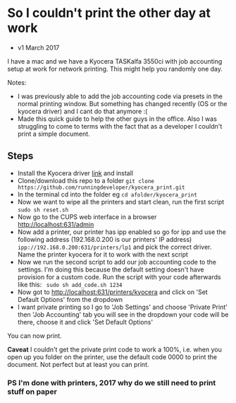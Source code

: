 # So I couldn't print the other day at work

- v1 March 2017

I have a mac and we have a Kyocera TASKalfa 3550ci with job accounting setup at work for network printing. This might help you randomly one day.

Notes:
- I was previously able to add the job accounting code via presets in the normal printing window. But something has changed recently (OS or the kyocera driver) and I cant do that anymore :(
- Made this quick guide to help the other guys in the office. Also I was struggling to come to terms with the fact that as a developer I couldn't print a simple document.

## Steps

- Install the Kyocera driver [link](http://usa.kyoceradocumentsolutions.com/americas/jsp/Kyocera/resource_details.jsp?pid=28527&rid=29638) and install
- Clone/download this repo to a folder ``` git clone https://github.com/runningdeveloper/kyocera_print.git ```
- In the terminal cd into the folder eg ``` cd afolder/kyocera_print ```
- Now we want to wipe all the printers and start clean, run the first script ``` sudo sh reset.sh ```
- Now go to the CUPS web interface in a browser [http://localhost:631/admin](http://localhost:631/admin)
- Now add a printer, our printer has ipp enabled so go for ipp and use the following address (192.168.0.200 is our printers' IP address) ``` ipp://192.168.0.200:631/printers/lp1 ``` and pick the correct driver. Name the printer kyocera for it to work with the next script
- Now we run the second script to add our job accounting code to the settings. I'm doing this because the default setting doesn't have provision for a custom code. Run the script with your code afterwards like this: ``` sudo sh add_code.sh 1234```
- Now got to [http://localhost:631/printers/kyocera](http://localhost:631/printers/kyocera) and click on 'Set Default Options' from the dropdown
- I want private printing so I go to 'Job Settings' and choose 'Private Print' then 'Job Accounting' tab you will see in the dropdown your code will be there, choose it and click 'Set Default Options'

You can now print.

__Caveat__ I couldn't get the private print code to work a 100%, i.e. when you open up you folder on the printer, use the default code 0000 to print the document. Not perfect but at least you can print.

### PS I'm done with printers, 2017 why do we still need to print stuff on paper
